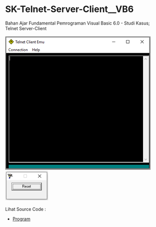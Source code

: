 # SK-Telnet-Server-Client__VB6
Bahan Ajar Fundamental Pemrograman Visual Basic 6.0 - Studi Kasus; Telnet Server-Client<br><br>
<img src="https://github.com/RizkyKhapidsyah/SK-Telnet-Server-Client__VB6/blob/main/Telnet%20Client/result/001.PNG">
<img src="https://github.com/RizkyKhapidsyah/SK-Telnet-Server-Client__VB6/blob/main/Telnet%20Server/result/001.PNG"><br><br>
Lihat Source Code : <br>
- <a href="https://github.com/RizkyKhapidsyah/SK-Telnet-Server-Client__VB6">Program</a>
